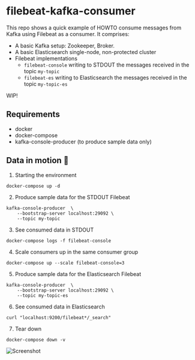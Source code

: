 # filebeat-kafka-consumer

This repo shows a quick example of HOWTO consume messages from Kafka using Filebeat as a consumer. It comprises:
- A basic Kafka setup: Zookeeper, Broker.
- A basic Elasticsearch single-node, non-protected cluster
- Filebeat implementations
  - `filebeat-console` writing to STDOUT the messages received in the topic `my-topic`
  - `filebeat-es` writing to Elasticsearch the messages received in the topic `my-topic-es`

WIP!


## Requirements

- docker
- docker-compose
- kafka-console-producer (to produce sample data only)


## Data in motion 💪

1. Starting the environment

```
docker-compose up -d
```


2. Produce sample data for the STDOUT Filebeat

```
kafka-console-producer  \
    --bootstrap-server localhost:29092 \
    --topic my-topic
```


3. See consumed data in STDOUT

```
docker-compose logs -f filebeat-console
```

4. Scale consumers up in the same consumer group

```
docker-compose up --scale filebeat-console=3
```

5. Produce sample data for the Elasticsearch Filebeat


```
kafka-console-producer  \
    --bootstrap-server localhost:29092 \
    --topic my-topic-es
```

6. See consumed data in Elasticsearch

```
curl "localhost:9200/filebeat*/_search"
```

7. Tear down
```
docker-compose down -v
```

![Screenshot](https://github.com/mcascallares/filebeat-kafka-consumer/raw/main/assets/images/screenshot.png)

